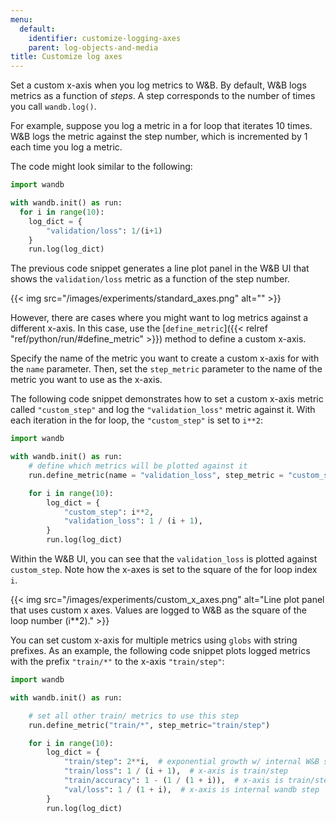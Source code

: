 ```yaml
---
menu:
  default:
    identifier: customize-logging-axes
    parent: log-objects-and-media
title: Customize log axes
---
```


Set a custom x-axis when you log metrics to W&B. By default, W&B logs metrics as a function of *steps*. A step corresponds to the number of times you call `wandb.log()`. 

For example, suppose you log a metric in a for loop that iterates 10 times. W&B logs the metric against the step number, which is incremented by 1 each time you log a metric.

The code might look similar to the following:

```python
import wandb

with wandb.init() as run:
  for i in range(10):
    log_dict = {
        "validation/loss": 1/(i+1)   
    }
    run.log(log_dict)
```

The previous code snippet generates a line plot panel in the W&B UI that shows the `validation/loss` metric as a function of the step number. 

{{< img src="/images/experiments/standard_axes.png" alt="" >}}

However, there are cases where you might want to log metrics against a different x-axis. In this case, use the [`define_metric`]({{< relref "ref/python/run/#define_metric" >}}) method to define a custom x-axis. 


Specify the name of the metric you want to create a custom x-axis for with the `name` parameter. Then, set the `step_metric` parameter to the name of the metric you want to use as the x-axis.

The following code snippet demonstrates how to set a custom x-axis metric called `"custom_step"` and log the `"validation_loss"` metric against it. With each iteration in the for loop, the `"custom_step"` is set to `i**2`:

```python
import wandb

with wandb.init() as run:
    # define which metrics will be plotted against it
    run.define_metric(name = "validation_loss", step_metric = "custom_step")

    for i in range(10):
        log_dict = {
            "custom_step": i**2,
            "validation_loss": 1 / (i + 1),
        }
        run.log(log_dict)
```

Within the W&B UI, you can see that the `validation_loss` is plotted against `custom_step`. Note how the x-axes is set to the square of the for loop index `i`.

{{< img src="/images/experiments/custom_x_axes.png" alt="Line plot panel that uses custom x axes. Values are logged to W&B as the square of the loop number (i**2)." >}}

You can set custom x-axis for multiple metrics using `globs` with string prefixes. As an example, the following code snippet plots logged metrics with the prefix `"train/*"` to the x-axis `"train/step"`:

```python
import wandb

with wandb.init() as run:

    # set all other train/ metrics to use this step
    run.define_metric("train/*", step_metric="train/step")

    for i in range(10):
        log_dict = {
            "train/step": 2**i,  # exponential growth w/ internal W&B step
            "train/loss": 1 / (i + 1),  # x-axis is train/step
            "train/accuracy": 1 - (1 / (1 + i)),  # x-axis is train/step
            "val/loss": 1 / (1 + i),  # x-axis is internal wandb step
        }
        run.log(log_dict)
```


<!-- [Try `define_metric` in Google Colab](http://wandb.me/define-metric-colab). -->